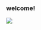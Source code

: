 ### welcome!

<!--
**che-so/che-so** is a ✨ _special_ ✨ repository because its `README.md` (this file) appears on your GitHub profile.

Here are some ideas to get you started:

- 🔭 I’m currently working on ...
- 🌱 I’m currently learning ...
- 👯 I’m looking to collaborate on ...
- 🤔 I’m looking for help with ...
- 💬 Ask me about ...
- 📫 How to reach me: ...
- 😄 Pronouns: ...
- ⚡ Fun fact: ...
-->
<a href="http://melonicedlatte.com/">
<img src="https://img.shields.io/badge/instagram-E4405F?style=for-the-badge&logo=Instagram&logoColor=white">
</a>
